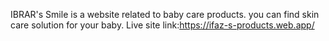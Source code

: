 IBRAR's Smile is a website related to baby care products.
you can find skin care solution for your baby.
Live site link:https://ifaz-s-products.web.app/